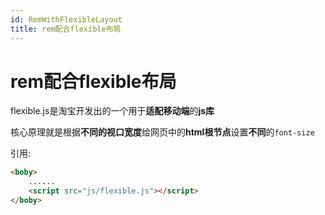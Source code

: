 ```yaml
---
id: RemWithFlexibleLayout
title: rem配合flexible布局
---
```


# rem配合flexible布局

flexible.js是淘宝开发出的一个用于**适配移动端**的**js库**

核心原理就是根据**不同的视口宽度**给网页中的**html根节点**设置**不同**的`font-size`

引用:

```html showLineNumbers
<boby>
	......
    <script src="js/flexible.js"></script>
</boby>
```

